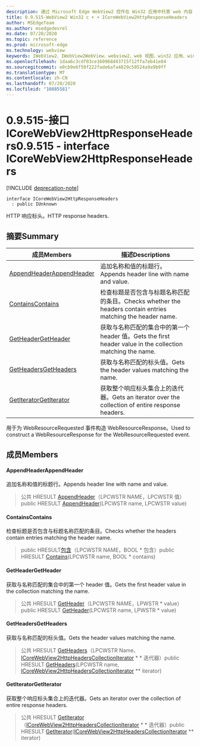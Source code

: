 ```yaml
---
description: 通过 Microsoft Edge WebView2 控件在 Win32 应用中托管 web 内容
title: 0.9.515-WebView2 Win32 c + + ICoreWebView2HttpResponseHeaders
author: MSEdgeTeam
ms.author: msedgedevrel
ms.date: 07/20/2020
ms.topic: reference
ms.prod: microsoft-edge
ms.technology: webview
keywords: IWebView2、IWebView2WebView、webview2、web 视图、win32 应用、win32、edge、ICoreWebView2、ICoreWebView2Controller、浏览器控件、边缘 html
ms.openlocfilehash: 1daa6c3cdf03ce160968d43715f12ffa7eb41e84
ms.sourcegitcommit: e0cb9e6f59f222fade6afa4829c59524a9a9b9ff
ms.translationtype: MT
ms.contentlocale: zh-CN
ms.lasthandoff: 07/20/2020
ms.locfileid: "10885581"
---
```

# <span data-ttu-id="fde7d-104">0.9.515-接口 ICoreWebView2HttpResponseHeaders</span><span class="sxs-lookup"><span data-stu-id="fde7d-104">0.9.515 - interface ICoreWebView2HttpResponseHeaders</span></span> 

[!INCLUDE [deprecation-note](../../includes/deprecation-note.md)]

```
interface ICoreWebView2HttpResponseHeaders
  : public IUnknown
```

<span data-ttu-id="fde7d-105">HTTP 响应标头。</span><span class="sxs-lookup"><span data-stu-id="fde7d-105">HTTP response headers.</span></span>

## <span data-ttu-id="fde7d-106">摘要</span><span class="sxs-lookup"><span data-stu-id="fde7d-106">Summary</span></span>

 <span data-ttu-id="fde7d-107">成员</span><span class="sxs-lookup"><span data-stu-id="fde7d-107">Members</span></span>                        | <span data-ttu-id="fde7d-108">描述</span><span class="sxs-lookup"><span data-stu-id="fde7d-108">Descriptions</span></span>
--------------------------------|---------------------------------------------
[<span data-ttu-id="fde7d-109">AppendHeader</span><span class="sxs-lookup"><span data-stu-id="fde7d-109">AppendHeader</span></span>](#appendheader) | <span data-ttu-id="fde7d-110">追加名称和值的标题行。</span><span class="sxs-lookup"><span data-stu-id="fde7d-110">Appends header line with name and value.</span></span>
[<span data-ttu-id="fde7d-111">Contains</span><span class="sxs-lookup"><span data-stu-id="fde7d-111">Contains</span></span>](#contains) | <span data-ttu-id="fde7d-112">检查标题是否包含与标题名称匹配的条目。</span><span class="sxs-lookup"><span data-stu-id="fde7d-112">Checks whether the headers contain entries matching the header name.</span></span>
[<span data-ttu-id="fde7d-113">GetHeader</span><span class="sxs-lookup"><span data-stu-id="fde7d-113">GetHeader</span></span>](#getheader) | <span data-ttu-id="fde7d-114">获取与名称匹配的集合中的第一个 header 值。</span><span class="sxs-lookup"><span data-stu-id="fde7d-114">Gets the first header value in the collection matching the name.</span></span>
[<span data-ttu-id="fde7d-115">GetHeaders</span><span class="sxs-lookup"><span data-stu-id="fde7d-115">GetHeaders</span></span>](#getheaders) | <span data-ttu-id="fde7d-116">获取与名称匹配的标头值。</span><span class="sxs-lookup"><span data-stu-id="fde7d-116">Gets the header values matching the name.</span></span>
[<span data-ttu-id="fde7d-117">GetIterator</span><span class="sxs-lookup"><span data-stu-id="fde7d-117">GetIterator</span></span>](#getiterator) | <span data-ttu-id="fde7d-118">获取整个响应标头集合上的迭代器。</span><span class="sxs-lookup"><span data-stu-id="fde7d-118">Gets an iterator over the collection of entire response headers.</span></span>

<span data-ttu-id="fde7d-119">用于为 WebResourceRequested 事件构造 WebResourceResponse。</span><span class="sxs-lookup"><span data-stu-id="fde7d-119">Used to construct a WebResourceResponse for the WebResourceRequested event.</span></span>

## <span data-ttu-id="fde7d-120">成员</span><span class="sxs-lookup"><span data-stu-id="fde7d-120">Members</span></span>

#### <span data-ttu-id="fde7d-121">AppendHeader</span><span class="sxs-lookup"><span data-stu-id="fde7d-121">AppendHeader</span></span> 

<span data-ttu-id="fde7d-122">追加名称和值的标题行。</span><span class="sxs-lookup"><span data-stu-id="fde7d-122">Appends header line with name and value.</span></span>

> <span data-ttu-id="fde7d-123">公共 HRESULT [AppendHeader](#appendheader)（LPCWSTR NAME，LPCWSTR 值）</span><span class="sxs-lookup"><span data-stu-id="fde7d-123">public HRESULT [AppendHeader](#appendheader)(LPCWSTR name, LPCWSTR value)</span></span>

#### <span data-ttu-id="fde7d-124">Contains</span><span class="sxs-lookup"><span data-stu-id="fde7d-124">Contains</span></span> 

<span data-ttu-id="fde7d-125">检查标题是否包含与标题名称匹配的条目。</span><span class="sxs-lookup"><span data-stu-id="fde7d-125">Checks whether the headers contain entries matching the header name.</span></span>

> <span data-ttu-id="fde7d-126">public HRESULT[包含](#contains)（LPCWSTR NAME，BOOL \* 包含）</span><span class="sxs-lookup"><span data-stu-id="fde7d-126">public HRESULT [Contains](#contains)(LPCWSTR name, BOOL \* contains)</span></span>

#### <span data-ttu-id="fde7d-127">GetHeader</span><span class="sxs-lookup"><span data-stu-id="fde7d-127">GetHeader</span></span> 

<span data-ttu-id="fde7d-128">获取与名称匹配的集合中的第一个 header 值。</span><span class="sxs-lookup"><span data-stu-id="fde7d-128">Gets the first header value in the collection matching the name.</span></span>

> <span data-ttu-id="fde7d-129">公共 HRESULT [GetHeader](#getheader)（LPCWSTR NAME，LPWSTR \* value）</span><span class="sxs-lookup"><span data-stu-id="fde7d-129">public HRESULT [GetHeader](#getheader)(LPCWSTR name, LPWSTR \* value)</span></span>

#### <span data-ttu-id="fde7d-130">GetHeaders</span><span class="sxs-lookup"><span data-stu-id="fde7d-130">GetHeaders</span></span> 

<span data-ttu-id="fde7d-131">获取与名称匹配的标头值。</span><span class="sxs-lookup"><span data-stu-id="fde7d-131">Gets the header values matching the name.</span></span>

> <span data-ttu-id="fde7d-132">公共 HRESULT [GetHeaders](#getheaders)（LPCWSTR Name、 [ICoreWebView2HttpHeadersCollectionIterator](icorewebview2httpheaderscollectioniterator.md) \* \* 迭代器）</span><span class="sxs-lookup"><span data-stu-id="fde7d-132">public HRESULT [GetHeaders](#getheaders)(LPCWSTR name, [ICoreWebView2HttpHeadersCollectionIterator](icorewebview2httpheaderscollectioniterator.md) \*\* iterator)</span></span>

#### <span data-ttu-id="fde7d-133">GetIterator</span><span class="sxs-lookup"><span data-stu-id="fde7d-133">GetIterator</span></span> 

<span data-ttu-id="fde7d-134">获取整个响应标头集合上的迭代器。</span><span class="sxs-lookup"><span data-stu-id="fde7d-134">Gets an iterator over the collection of entire response headers.</span></span>

> <span data-ttu-id="fde7d-135">公共 HRESULT [GetIterator](#getiterator)（[ICoreWebView2HttpHeadersCollectionIterator](icorewebview2httpheaderscollectioniterator.md) \* \* 迭代器）</span><span class="sxs-lookup"><span data-stu-id="fde7d-135">public HRESULT [GetIterator](#getiterator)([ICoreWebView2HttpHeadersCollectionIterator](icorewebview2httpheaderscollectioniterator.md) \*\* iterator)</span></span>

